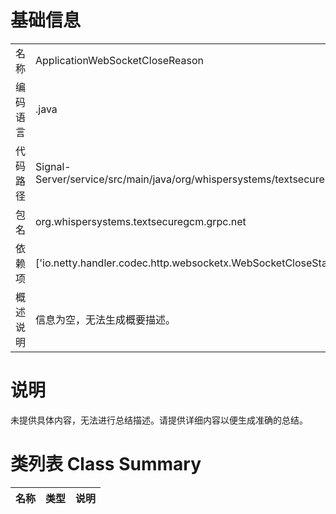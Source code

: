 # 基础信息

|      |      |
|------|------|
| 名称 | ApplicationWebSocketCloseReason |
| 编码语言 | .java |
| 代码路径 | Signal-Server/service/src/main/java/org/whispersystems/textsecuregcm/grpc/net/ApplicationWebSocketCloseReason.java |
| 包名 | org.whispersystems.textsecuregcm.grpc.net |
| 依赖项 | ['io.netty.handler.codec.http.websocketx.WebSocketCloseStatus'] |
| 概述说明 | 信息为空，无法生成概要描述。 |

# 说明

未提供具体内容，无法进行总结描述。请提供详细内容以便生成准确的总结。

# 类列表 Class Summary

| 名称   | 类型  | 说明 |
|-------|------|-------------|




